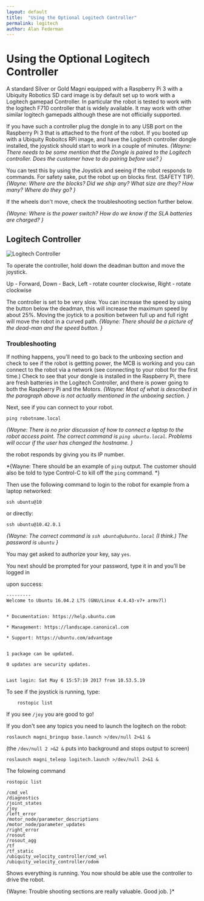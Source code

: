 ```yaml
---
layout: default
title:  "Using the Optional Logitech Controller"
permalink: logitech
author: Alan Federman
---
```

# Using the Optional Logitech Controller

A standard Silver or Gold Magni equipped with a Raspberry Pi 3 with a Ubiquity Robotics SD card image is by default set up to work with a Logitech gamepad Controller. In particular the robot is tested to work with the logitech F710 controller that is widely available. It may work with other similar logitech gamepads although these are not officially supported.

If you have such a controller plug the dongle in to any USB port on the Raspberry Pi 3 that is attached to the front of the robot. If you booted up with a Ubiquity Roboitcs RPi image, and have the Logitech controller dongle installed, the joystick should start to work in a couple of minutes.
*{Wayne: There needs to be some mention that the Dongle is paired to the Logitech controller.  Does the customer
have to do pairing before use? }*

You can test this by using the Joystick and seeing if the robot responds to commands. For safety sake, put the robot up on blocks first. (SAFETY TIP).
*{Wayne: Where are the blocks?  Did we ship any?  What size are they?  How many?  Where do they go? }*

If the wheels don't move, check the troubleshooting section further below.

*{Wayne: Where is the power switch?  How do we know if the SLA batteries are charged? }*

## Logitech Controller

![Logitech Controller](https://ubiquityrobotics.github.io/learn/assets/joystick.jpg)

<!--

Other possible way to display an image

![1038 image](https://ubiquityrobotics.github.io/learn.magni.com/assets/joystick.jpg)-->

<!--div class="image-wrapper">

		1038 raw
    
        <img src="https://ubiquityrobotics.github.io/learn.magni.com/assets/imag1038.jpg?raw=true" />
		
		1038
     
        <p class="image-caption">A Basic Multimeter</p>
    
</div-->

To operate the controller, hold down the deadman button and move the joystick. 

Up - Forward, Down - Back, Left - rotate counter clockwise, Right - rotate clockwise

The controller is set to be very slow. You can increase the speed by using the button below the deadman, this will increase the maximum speed by about 25%.  Moving the joytick to a position between full up and full right will move the robot in a curved path.
*{Wayne: There should be a picture of the dead-man and the speed button. }*



### Troubleshooting

If nothing happens, you'll need to go back to the unboxing section and check to see
if the robot is gettting power, the MCB is working and you can connect to the robot via a network
(see connecting to your robot for the first time.) Check to see that your dongle is installed in the Raspberry Pi, there are fresh batteries in the Logitech Controller, and there is power going to both the Raspberry Pi and the Motors.
*{Wayne: Most of what is described in the paragraph above is not actually mentioned in the unboxing section. }*

Next, see if you can connect to your robot.

	ping robotname.local

*{Wayne: There is no prior discussion of how to connect a laptop to the robot access point.  The correct
command is `ping ubuntu.local`.  Problems will occur if the user has changed the hostname. }*

the robot responds by giving you its IP number.

*{Wayne: There should be an example of `ping` output.  The customer should also be told to type Control-C
to kill off the `ping` command. *}


Then use the following command to login to the robot for example  from a laptop networked:

	ssh ubuntu@10
	
or directly:

	ssh ubuntu@10.42.0.1
	
*{Wayne: The correct command is `ssh ubuntu@ubuntu.local` (I think.)  The password is `ubuntu` }*


You may get asked to authorize your key, say `yes`.

You next should be prompted for your password, type it in and you’ll be logged in

upon success:

	---------
	Welcome to Ubuntu 16.04.2 LTS (GNU/Linux 4.4.43-v7+ armv7l)


	* Documentation: https://help.ubuntu.com

	* Management: https://landscape.canonical.com

	* Support: https://ubuntu.com/advantage


	1 package can be updated.

	0 updates are security updates.


	Last login: Sat May 6 15:57:19 2017 from 10.53.5.19

To see if the joystick is running, type:

        rostopic list

If you see `/joy`  you are good to go!

If you don't see any topics you need to launch the logitech on the robot:


	roslaunch magni_bringup base.launch >/dev/null 2>&1 & 

(the `/dev/null 2 >&2 &` puts into background and stops output to screen)


	roslaunch magni_teleop logitech.launch >/dev/null 2>&1 &




The folowing command

	rostopic list

	/cmd_vel
	/diagnostics
	/joint_states
	/joy
	/left_error
	/motor_node/parameter_descriptions
	/motor_node/parameter_updates
	/right_error
	/rosout
	/rosout_agg
	/tf
	/tf_static
	/ubiquity_velocity_controller/cmd_vel
	/ubiquity_velocity_controller/odom

Shows everything is running. You now should be able use the controller to drive the robot.

{Wayne: Trouble shooting sections are really valuable.  Good job. }*


